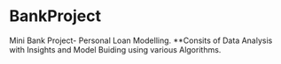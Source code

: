 # BankProject
Mini Bank Project- Personal Loan Modelling.
**Consits of Data Analysis with Insights and Model Buiding using various Algorithms.
